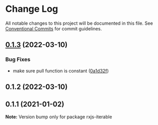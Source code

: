 # Change Log

All notable changes to this project will be documented in this file.
See [Conventional Commits](https://conventionalcommits.org) for commit guidelines.

## [0.1.3](https://github.com/tim-smart/rxjs-iterable/compare/rxjs-iterable@0.1.2...rxjs-iterable@0.1.3) (2022-03-10)


### Bug Fixes

* make sure pull function is constant ([0a1d32f](https://github.com/tim-smart/rxjs-iterable/commit/0a1d32f31e2527e72e64b6836e25f43e1ba3a5bd))





## 0.1.2 (2022-03-10)



## 0.1.1 (2021-01-02)

**Note:** Version bump only for package rxjs-iterable
